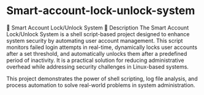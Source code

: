 # Smart-account-lock-unlock-system
🔐 Smart Account Lock/Unlock System
📝 Description
The Smart Account Lock/Unlock System is a shell script-based project designed to enhance system security by automating user account management. This script monitors failed login attempts in real-time, dynamically locks user accounts after a set threshold, and automatically unlocks them after a predefined period of inactivity. It is a practical solution for reducing administrative overhead while addressing security challenges in Linux-based systems.

This project demonstrates the power of shell scripting, log file analysis, and process automation to solve real-world problems in system administration.
